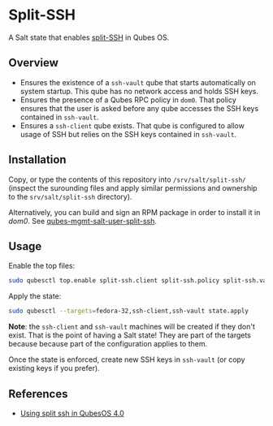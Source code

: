 Split-SSH
=========

A Salt state that enables [split-SSH][split-ssh] in Qubes OS.

Overview
--------

- Ensures the existence of a `ssh-vault` qube that starts automatically on system startup. This qube has no network access and holds SSH keys.
- Ensures the presence of a Qubes RPC policy in `dom0`. That policy ensures that the user is asked before any qube accesses the SSH keys contained in `ssh-vault`.
- Ensures a `ssh-client` qube exists. That qube is configured to allow usage of SSH but relies on the SSH keys contained in `ssh-vault`.

Installation
------------

Copy, or type the contents of this repository into `/srv/salt/split-ssh/` (inspect the surounding files and apply similar permissions and ownership to the `srv/salt/split-ssh` directory).

Alternatively, you can build and sign an RPM package in order to install it in _dom0_. See [qubes-mgmt-salt-user-split-ssh][rpm].

  [rpm]: https://github.com/gonzalo-bulnes/qubes-mgmt-salt-user/tree/main/states/split-ssh

Usage
-----

Enable the top files:

```sh
sudo qubesctl top.enable split-ssh.client split-ssh.policy split-ssh.vault
```

Apply the state:

```sh
sudo qubesctl --targets=fedora-32,ssh-client,ssh-vault state.apply
```

**Note**: the `ssh-client` and `ssh-vault` machines will be created if they don't exist. That is the point of having a Salt state! They are part of the targets because because part of the configuration applies to them.

Once the state is enforced, create new SSH keys in `ssh-vault` (or copy existing keys if you prefer).

References
----------

- [Using split ssh in QubesOS 4.0][split-ssh]

  [split-ssh]: https://kushaldas.in/posts/using-split-ssh-in-qubesos-4-0.html
